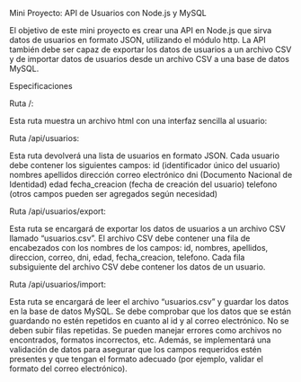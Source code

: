 Mini Proyecto: API de Usuarios con Node.js y MySQL

El objetivo de este mini proyecto es crear una API en Node.js que sirva datos de usuarios en formato JSON, utilizando el módulo http. La API también debe ser capaz de exportar los datos de usuarios a un archivo CSV y de importar datos de usuarios desde un archivo CSV a una base de datos MySQL.

Especificaciones

Ruta /:

Esta ruta muestra un archivo html con una interfaz sencilla al usuario:

Ruta /api/usuarios:

Esta ruta devolverá una lista de usuarios en formato JSON.
Cada usuario debe contener los siguientes campos:
id (identificador único del usuario)
nombres
apellidos
dirección
correo electrónico
dni (Documento Nacional de Identidad)
edad
fecha_creacion (fecha de creación del usuario)
telefono
(otros campos pueden ser agregados según necesidad)

Ruta /api/usuarios/export:

Esta ruta se encargará de exportar los datos de usuarios a un archivo CSV llamado “usuarios.csv”.
El archivo CSV debe contener una fila de encabezados con los nombres de los campos: id, nombres, apellidos, direccion, correo, dni, edad, fecha_creacion, telefono.
Cada fila subsiguiente del archivo CSV debe contener los datos de un usuario.


Ruta /api/usuarios/import:

Esta ruta se encargará de leer el archivo “usuarios.csv” y guardar los datos en la base de datos MySQL.
Se debe comprobar que los datos que se están guardando no estén repetidos en cuanto al id y al correo electrónico. No se deben subir filas repetidas.
Se pueden manejar errores como archivos no encontrados, formatos incorrectos, etc.
Además, se implementará una validación de datos para asegurar que los campos requeridos estén presentes y que tengan el formato adecuado (por ejemplo, validar el formato del correo electrónico).

